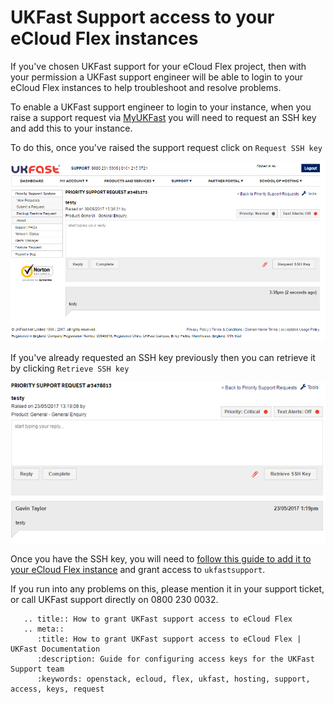# UKFast Support access to your eCloud Flex instances

If you've chosen UKFast support for your eCloud Flex project, then with your permission a UKFast support engineer will be able to login to your eCloud Flex instances to help troubleshoot and resolve problems.

To enable a UKFast support engineer to login to your instance, when you raise a support request via [MyUKFast](https://my.ukfast.co.uk/pss/create) you will need to request an SSH key and add this to your instance.

To do this, once you've raised the support request click on `Request SSH key`

![requestssh](../files/requestssh.png)

If you've already requested an SSH key previously then you can retrieve it by clicking `Retrieve SSH key`

![retrievessh](../files/retrievessh.png)

Once you have the SSH key, you will need to [follow this guide to add it to your eCloud Flex instance](/ecloud/flex/general/sshkey) and grant access to `ukfastsupport`.

If you run into any problems on this, please mention it in your support ticket, or call UKFast support directly on 0800 230 0032.

```eval_rst
   .. title:: How to grant UKFast support access to eCloud Flex
   .. meta::
      :title: How to grant UKFast support access to eCloud Flex | UKFast Documentation
      :description: Guide for configuring access keys for the UKFast Support team
      :keywords: openstack, ecloud, flex, ukfast, hosting, support, access, keys, request
```
